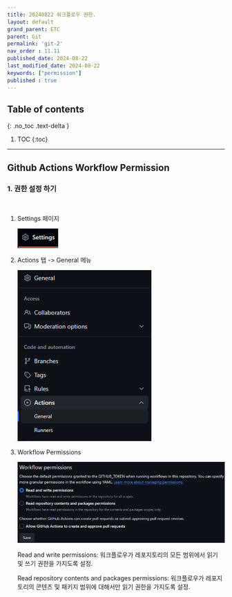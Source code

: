 ```yaml
---
title: 20240822 워크플로우 권한.
layout: default
grand_parent: ETC
parent: Git
permalink: 'git-2'
nav_order : 11.11
published_date: 2024-08-22
last_modified_date: 2024-08-22
keywords: ["permission"]
published : true
---
```

## Table of contents
{: .no_toc .text-delta }

1. TOC
{:toc}
---

<!-- 글의 제목은 ##
    나머지 큰 제목은 ###
    이후 나머지는 4개이상 -->

## Github Actions Workflow Permission

### 1. 권한 설정 하기
<br>

1. Settings 페이지

    ![docs](/assets/images/git-2.1.png)<br>

2. Actions 탭 -> General 메뉴

    ![docs](/assets/images/git-2.2.png)<br>

3. Workflow Permissions

    ![docs](/assets/images/git-2.3.png)<br>

    Read and write permissions: 워크플로우가 레포지토리의 모든 범위에서 읽기 및 쓰기 권한을 가지도록 설정.<br>
    
    Read repository contents and packages permissions: 워크플로우가 레포지토리의 콘텐츠 및 패키지 범위에 대해서만 읽기 권한을 가지도록 설정.